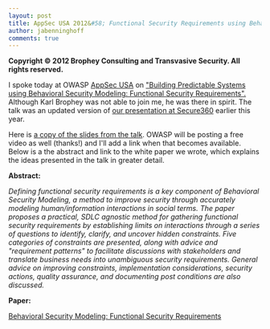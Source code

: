 ```yaml
---
layout: post
title: AppSec USA 2012&#58; Functional Security Requirements using Behavioral Security Modeling
author: jabenninghoff
comments: true
---
```

**Copyright © 2012 Brophey Consulting and Transvasive Security. All rights reserved.**

I spoke today at OWASP [AppSec USA](http://2012.appsecusa.org/) on
["Building Predictable Systems using Behavioral Security Modeling:
Functional Security
Requirements".](https://web.archive.org/web/20121029075040if_/http://appsecusa2012.sched.org/event/a3576d789eeb8449ecc84d1338cc3f19#.UI41WC2cbjA)
Although Karl Brophey was not able to join me, he was there in spirit.
The talk was an updated version of [our presentation at
Secure360](URL) earlier this year.

Here is [a copy of the slides from the talk](/assets/bsm-fsr-appsec-20121025.pdf). OWASP
will be posting a free video as well (thanks!) and I'll add a link when
that becomes available. Below is a the abstract and link to the white
paper we wrote, which explains the ideas presented in the talk in
greater detail.

**Abstract:**

*Defining functional security requirements is a key component of
Behavioral Security Modeling, a method to improve security through
accurately modeling human/information interactions in social terms. The
paper proposes a practical, SDLC agnostic method for gathering
functional security requirements by establishing limits on interactions
through a series of questions to identify, clarify, and uncover hidden
constraints. Five categories of constraints are presented, along with
advice and "requirement patterns" to facilitate discussions with
stakeholders and translate business needs into unambiguous security
requirements. General advice on improving constraints, implementation
considerations, security actions, quality assurance, and documenting
post conditions are also discussed.*

**Paper:**

[Behavioral Security Modeling: Functional Security Requirements](/assets/bsm-functional-security-requirements.pdf)
